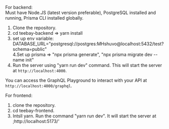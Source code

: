 For backend: <br/>
Must have Node.JS (latest version preferable), PostgreSQL installed and running, Prisma CLI installed globally.<br/>
1. Clone the repository. <br/>
2. cd teebay-backend => yarn install <br/>
3. set up env variable: DATABASE_URL="postgresql://postgres:MHshuvo@localhost:5432/test?schema=public"<br/>
4.Set up prisma => "npx prisma generate", "npx prisma migrate dev --name init" <br/>
5. Run the server using "yarn run dev" command. This will start the server at `http://localhost:4000`.<br/>

You can access the GraphQL Playground to interact with your API at `http://localhost:4000/graphql`.<br/>

For frontend: <br/>
1. clone the repository. <br/>
2. cd teebay-frontend. <br/>
3. Intsll yarn. Run the command "yarn run dev". It will start the server at ;http://localhost:5173/'

